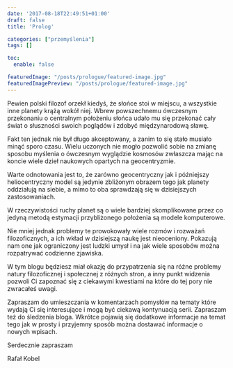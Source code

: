 ```yaml
---
date: '2017-08-18T22:49:51+01:00'
draft: false
title: 'Prolog'

categories: ["przemyślenia"]
tags: []

toc:
  enable: false

featuredImage: "/posts/prologue/featured-image.jpg"
featuredImagePreview: "/posts/prologue/featured-image.jpg"
---
```


Pewien polski filozof orzekł kiedyś, że słońce stoi w miejscu, a wszystkie inne planety krążą wokół niej. Wbrew powszechnemu ówczesnym przekonaniu o centralnym położeniu słońca udało mu się przekonać cały świat o słuszności swoich poglądów i zdobyć międzynarodową sławę.

<!--more-->

Fakt ten jednak nie był długo akceptowany, a zanim to się stało musiało minąć sporo czasu. Wielu uczonych nie mogło pozwolić sobie na zmianę sposobu myślenia o ówczesnym wyglądzie kosmosów zwłaszcza mając na koncie wiele dzieł naukowych opartych na geocentryzmie.

Warte odnotowania jest to, że zarówno geocentryczny jak i późniejszy heliocentryczny model są jedynie zbliżonym obrazem tego jak planety oddziałują na siebie, a mimo to oba sprawdzają się w dzisiejszych zastosowaniach.

W rzeczywistości ruchy planet są o wiele bardziej skomplikowane przez co jedyną metodą estymacji przybliżonego położenia są modele komputerowe.

Nie mniej jednak problemy te prowokowały wiele rozmów i rozważań filozoficznych, a ich wkład w dzisiejszą naukę jest nieoceniony. Pokazują nam one jak ograniczony jest ludzki umysł i na jak wiele sposobów można rozpatrywać codzienne zjawiska.

W tym blogu będziesz miał okazję do przypatrzenia się na różne problemy natury filozoficznej i społecznej z różnych stron, a inny punkt widzenia pozwoli Ci zapoznać się z ciekawymi kwestiami na które do tej pory nie zwracałeś uwagi.

Zapraszam do umieszczania w komentarzach pomysłów na tematy które wydają Ci się interesujące i mogą być ciekawą kontynuacją serii. Zapraszam też do śledzenia bloga. Wkrótce pojawią się dodatkowe informacje na temat tego jak w prosty i przyjemny sposób można dostawać informacje o nowych wpisach.

Serdecznie zapraszam

Rafał Kobel
